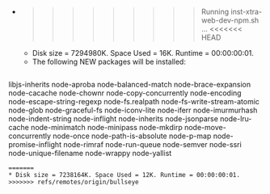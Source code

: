 * >>>>>>>>> Running inst-xtra-web-dev-npm.sh ...
<<<<<<< HEAD
  * Disk size = 7294980K. Space Used = 16K. Runtime = 00:00:00:01.
  * The following NEW packages will be installed:
  ```bash
libjs-inherits node-aproba node-balanced-match node-brace-expansion node-cacache
node-chownr node-copy-concurrently node-encoding node-escape-string-regexp node-fs.realpath
node-fs-write-stream-atomic node-glob node-graceful-fs node-iconv-lite node-iferr
node-imurmurhash node-indent-string node-inflight node-inherits node-jsonparse
node-lru-cache node-minimatch node-minipass node-mkdirp node-move-concurrently
node-once node-path-is-absolute node-p-map node-promise-inflight node-rimraf
node-run-queue node-semver node-ssri node-unique-filename node-wrappy
node-yallist
  ```
=======
  * Disk size = 7238164K. Space Used = 12K. Runtime = 00:00:00:01.
>>>>>>> refs/remotes/origin/bullseye
